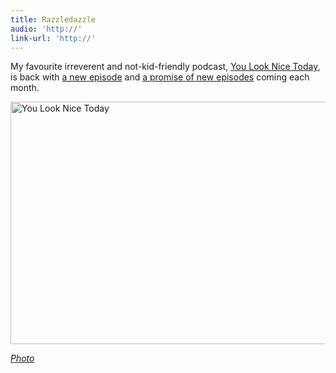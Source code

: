 ```yaml
---
title: Razzledazzle
audio: 'http://'
link-url: 'http://'
---
```

<p>My favourite irreverent and not-kid-friendly podcast, <a href="http://youlooknicetoday.com">You Look Nice Today</a>, is back with <a href="http://youlooknicetoday.com/razzledazzle">a new episode</a> and <a href="http://youlooknicetoday.com/news/letter-to-shareholders">a promise of new episodes</a> coming each month.</p>
<p><img src="https://chrisenns.com/wp-content/uploads/2012/03/2826562481_8c8bc2b4ed_o.jpg" alt="You Look Nice Today" title="You Look Nice Today" width="589" height="388" class="aligncenter size-full wp-image-20267" /></p>
<p><em><a href="http://www.flickr.com/photos/merlin/2826562481/">Photo</a></em></p>
